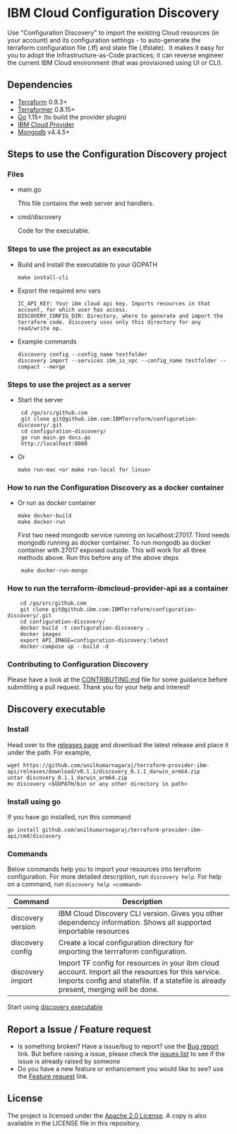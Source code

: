 # IBM Cloud Configuration Discovery

Use "Configuration Discovery" to import the existing Cloud resources (in your account) and its configuration settings - to auto-generate the terraform configuration file (.tf) and state file (.tfstate).  It makes it easy for you to adopt the Infrastructure-as-Code practices; it can reverse engineer the current IBM Cloud environment (that was provisioned using UI or CLI).  

## Dependencies

-   [Terraform](https://www.terraform.io/downloads.html) 0.9.3+
-   [Terraformer](https://github.com/GoogleCloudPlatform/terraformer) 0.8.15+
-   [Go](https://golang.org/doc/install) 1.15+ (to build the provider plugin)
-   [IBM Cloud Provider](https://github.com/IBM-Cloud/terraform-provider-ibm/)
-   [Mongodb](https://docs.mongodb.com/manual/installation/) v4.4.5+


## Steps to use the Configuration Discovery project
### Files

*   main.go

    This file contains the web server and handlers.

*   cmd/discovery

    Code for the executable.

### Steps to use the project as an executable

*  Build and install the executable to your GOPATH

       make install-cli

*  Export the required env vars 

       IC_API_KEY: Your ibm cloud api key. Imports resources in that account, for which user has access.
       DISCOVERY_CONFIG_DIR: Directory, where to generate and import the terraform code. discovery uses only this directory for any read/write op.

*  Example commands

       discovery config --config_name testfolder
       discovery import --services ibm_is_vpc --config_name testfolder --compact --merge


### Steps to use the project as a server 
 <!-- todo: @anil - add the swagger api link here, may be later we can host the swagger github page if needed -->

*  Start the server

        cd /go/src/github.com
        git clone git@github.ibm.com:IBMTerraform/configuration-discovery/.git
        cd configuration-discovery/
        go run main.go docs.go
        http://localhost:8080

*  Or 

       make run-mac <or make run-local for linux>

### How to run the Configuration Discovery as a docker container

*  Or run as docker container

       make docker-build
       make docker-run

    First two need mongodb service running on localhost:27017. Third needs mongodb running as docker container. To run mongodb as docker container with 27017 exposed outside. This will work for all three methods above. Run this before any of the above steps
        
        make docker-run-mongo
        


### How to run the terraform-ibmcloud-provider-api as a container
        
        cd /go/src/github.com
        git clone git@github.ibm.com:IBMTerraform/configuration-discovery/.git
        cd configuration-discovery/
        docker build -t configuration-discovery .
        docker images
        export API_IMAGE=configuration-discovery:latest
        docker-compose up --build -d
        
### Contributing to Configuration Discovery

Please have a look at the [CONTRIBUTING.md](./CONTRIBUTING.md) file for some guidance before
submitting a pull request. Thank you for your help and interest!


## Discovery executable

### Install

Head over to the [releases page](https://github.com/anilkumarnagaraj/terraform-provider-ibm-api/releases) and download the latest release and place it under the path. For example,

```
wget https://github.com/anilkumarnagaraj/terraform-provider-ibm-api/releases/download/v0.1.1/discovery_0.1.1_darwin_arm64.zip
untar discovery_0.1.1_darwin_arm64.zip
mv discovery <$GOPATH/bin or any other directory in path>
```

### Install using go

If you have go installed, run this command 
<!-- Need to verify and update this. Add the -u flag to update -->
```
go install github.com/anilkumarnagaraj/terraform-provider-ibm-api/cmd/discovery
```
### Commands

Below commands help you to import your resources into terraform configuration. For more detailed description, run `discovery help`. For help on a command, run `discovery help <command>`

| Command                           | Description                                                                                                                                                                                             |
| --------------------------------- | ------------------------------------------------------------------------------------------------------------------------------------------------------------------------------------------------------- |
| discovery version | IBM Cloud Discovery CLI version. Gives you other dependency information. Shows all supported importable resources                    |
| discovery config                         | Create a local configuration directory for importing the terrraform configuration.    |
| discovery import | Import TF config for resources in your ibm cloud account. Import all the resources for this service. Imports config and statefile. If a statefile is already present, merging will be done.        |

Start using [discovery executable](cmd/discovery/tutorial.md)


## Report a Issue / Feature request

-   Is something broken? Have a issue/bug to report? use the [Bug report](https://github.com/IBM-Cloud/configuration-discovery/issues/new?assignees=&labels=&template=bug_report.md&title=) link. But before raising a issue, please check the [issues list](https://github.com/IBM-Cloud/configuration-discovery/issues) to see if the issue is already raised by someone
-   Do you have a new feature or enhancement you would like to see? use the [Feature request](https://github.com/IBM-Cloud/configuration-discovery/issues/new?assignees=&labels=&template=feature_request.md&title=) link.

## License

The project is licensed under the [Apache 2.0 License](https://www.apache.org/licenses/LICENSE-2.0).
A copy is also available in the LICENSE file in this repository.